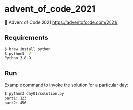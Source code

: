 # advent_of_code_2021

🎄 Advent of Code 2021 https://adventofcode.com/2021/

## Requirements

```sh
$ brew install python
$ python3 -V
Python 3.8.9
```

## Run

Example command to invoke the solution for a particular day:

```sh
$ python3 day01/solution.py
part1: 123
part2: 456
```
